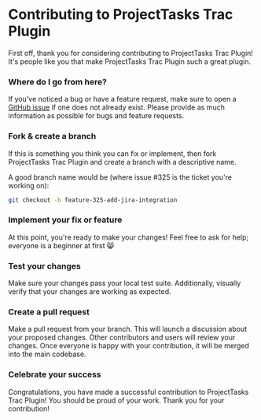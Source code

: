 # Contributing to ProjectTasks Trac Plugin

First off, thank you for considering contributing to ProjectTasks Trac Plugin! It's people like you that make ProjectTasks Trac Plugin such a great plugin.

### Where do I go from here?

If you've noticed a bug or have a feature request, make sure to open a [GitHub issue](https://github.com/russellocean/ProjectTasks/issues/new) if one does not already exist. Please provide as much information as possible for bugs and feature requests.

### Fork & create a branch

If this is something you think you can fix or implement, then fork ProjectTasks Trac Plugin and create a branch with a descriptive name.

A good branch name would be (where issue #325 is the ticket you're working on):

```bash
git checkout -b feature-325-add-jira-integration
```

### Implement your fix or feature

At this point, you're ready to make your changes! Feel free to ask for help; everyone is a beginner at first 😸

### Test your changes

Make sure your changes pass your local test suite. Additionally, visually verify that your changes are working as expected.

### Create a pull request

Make a pull request from your branch. This will launch a discussion about your proposed changes. Other contributors and users will review your changes. Once everyone is happy with your contribution, it will be merged into the main codebase.

### Celebrate your success

Congratulations, you have made a successful contribution to ProjectTasks Trac Plugin! You should be proud of your work. Thank you for your contribution!
